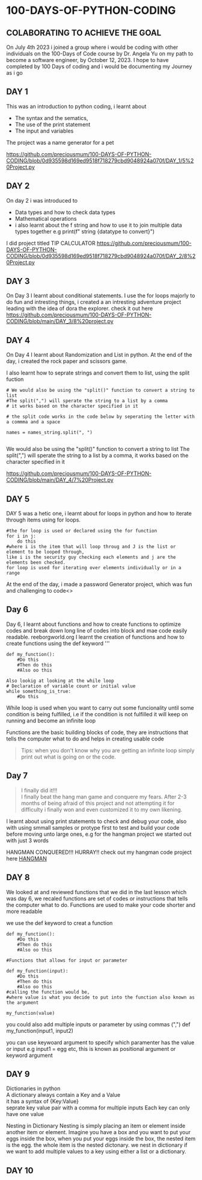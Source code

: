 # 100-DAYS-OF-PYTHON-CODING

## COLABORATING TO ACHIEVE THE GOAL
On July 4th 2023 i joined a group where i would be coding with other individuals on the 100-Days of Code course by Dr. Angela Yu on my path to become a software engineer, by October 12, 2023. I hope to have completed by 100 Days of coding and i would be documenting my Journey as i go

## DAY 1
This was an introduction to python coding, i learnt about 
- The syntax and the sematics, 
- The use of the print statement
- The input and variables

The project was a name generator for a pet

https://github.com/preciousmum/100-DAYS-OF-PYTHON-CODING/blob/0d935598d169ed9518f718279cbd9048924a070f/DAY_1/5%20Project.py



## DAY 2
On day 2 i was introduced to 
- Data types and how to check data types
- Mathematical operations
- i also learnt about the f string and how to use it to join multiple data types together
  e.g print(f" string {datatype to convert}")

 I did project titled TIP CALCULATOR
https://github.com/preciousmum/100-DAYS-OF-PYTHON-CODING/blob/0d935598d169ed9518f718279cbd9048924a070f/DAY_2/8%20Project.py

## DAY 3
On Day 3 I learnt about conditional statements. I use the for loops majorly to do fun and intresting things, i created a an intresting adventure project leading with the idea of dora the explorer. check it out here
https://github.com/preciousmum/100-DAYS-OF-PYTHON-CODING/blob/main/DAY_3/8%20project.py

## DAY 4
On Day 4 I learnt about Randomization and List in python.
At the end of the day, i created the rock paper and scissors game.

I also learnt how to seprate strings and convert them to list, using the split fuction
```
# We would also be using the "split()" function to convert a string to list
#The split(",") will sperate the string to a list by a comma
# it works based on the character specified in it

# the split code works in the code below by seperating the letter with a commma and a space

names = names_string.split(", ")


```
 We would also be using the "split()" function to convert a string to list
 The split(",") will sperate the string to a list by a comma, it works based on the character specified in it

https://github.com/preciousmum/100-DAYS-OF-PYTHON-CODING/blob/main/DAY_4/7%20Project.py

## DAY 5
DAY 5 was a hetic one, i learnt about for loops in python and how to iterate through items using for loops. 

    #the for loop is used or declared using the for function
    for i in j:
        do this
    #where i is the item that will loop throug and J is the list or element to be looped through, 
    like i is the security guy checking each elements and j are the elements been checked.
    for loop is used for iterating over elements individually or in a range



At the end of the day, i made a password Generator project, which was fun and challenging to code<>

## Day 6
Day 6, I learnt about functions and how to create functions to optimize codes and break down long line of codes into block and mae code easily readable.
reeborgworld.org
I learnt the creation of functions and how to create functions using the def keyword
''' 
    
    def my_function():
        #Do this
        #Then do this
        #Also oo this
    
    Also lookig at looking at the while loop
    # Declaration of variable count or initial value
    while something_is_true:
        #Do this
    

While loop is used  when you want to carry out some funcionality until some condition is being fulfilled, i.e if the condition is not fulfilled it will keep on running and become an infinite loop

Functions are the basic building blocks of code, they are instructions that tells the computer what to do and helps in creating usable code 

>Tips: when you don't know why you are getting an infinite loop simply print out what is going on or the code.


## Day 7
>I finally did it!!!<br>
>I finally beat the hang man game and conquere my fears.
After 2-3 months of being afraid of this project and not attempting it for difficulty i finally won and even customized it to my own likening.

I learnt about using print statements to check and debug your code, also with using smmall samples or protype first to test and build your code before moving unto large ones, e.g for the hangman project we started out with just 3 words

HANGMAN CONQUERED!!! HURRAY!!
check out my hangman code project here
[HANGMAN](https://github.com/preciousmum/100-DAYS-OF-PYTHON-CODING/tree/e5c5470fd5735841315a6b5a21e3165b503a6c73/DAY_7)

## DAY 8
We looked at and reviewed functions that we did in the last lesson which was day 6, we recaled functions are set of codes or instructions that tells the computer what to do. Functions are used to make your code shorter and more readable
<br>

 we use the def keyword to creat a function

```
def my_function():
    #Do this
    #Then do this
    #Also oo this

#Functions that allows for input or parameter

def my_function(input):
    #Do this
    #Then do this
    #Also oo this
#calling the function would be, 
#where value is what you decide to put into the function also known as the argument

my_function(value)
```

you could also add multiple inputs or parameter by using commas (",")
def my_function(input1, input2)

you can use keywoard argument to specify which paramenter has the value or input e.g input1 = egg etc, this is known as positional argument or keyword argument



## DAY 9
Dictionaries in python <br>
A dictionary always contain a Key and a Value<br>
it has a syntax of {Key:Value} <br>
seprate key value pair with a comma for multiple inputs
Each key can only have one value

Nesting in Dictionary
Nesting is simply placing an item or element inside another item or element.
Imagine you have a box and you want to put your eggs inside the box, when you put your eggs inside the box, the nested item is the egg. the whole item is the nested dictonary. 
we nest in dictionary if we want to add multiple values to a key using either a list or a dictionary.

##  DAY 10

